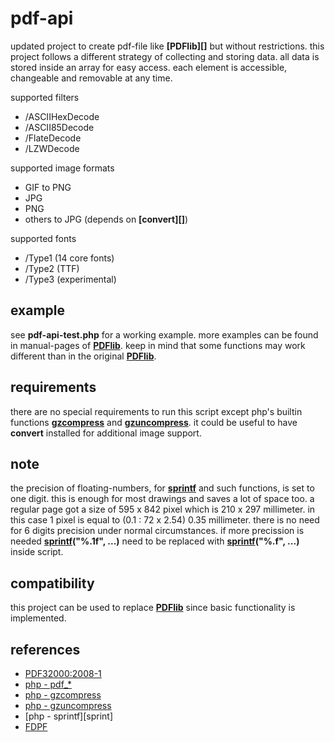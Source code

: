# pdf-api

updated project to create pdf-file like **[PDFlib][]** but without restrictions.
this project follows a different strategy of collecting and storing data.
all data is stored inside an array for easy access.
each element is accessible, changeable and removable at any time.

supported filters
* /ASCIIHexDecode
* /ASCII85Decode
* /FlateDecode
* /LZWDecode

supported image formats
* GIF to PNG
* JPG
* PNG
* others to JPG (depends on **[convert][]**)

supported fonts
* /Type1 (14 core fonts)
* /Type2 (TTF)
* /Type3 (experimental)

## example ##

see **pdf-api-test.php** for a working example.
more examples can be found in manual-pages of **[PDFlib][php]**.
keep in mind that some functions may work different than in the original **[PDFlib][php]**.

## requirements ##

there are no special requirements to run this script except php's builtin functions **[gzcompress][]** and **[gzuncompress][]**.
it could be useful to have **convert** installed for additional image support.

## note ##

the precision of floating-numbers, for **[sprintf][]** and such functions, is set to one digit.
this is enough for most drawings and saves a lot of space too.
a regular page got a size of 595 x 842 pixel which is 210 x 297 millimeter.
in this case 1 pixel is equal to (0.1 : 72 x 2.54) 0.35 millimeter.
there is no need for 6 digits precision under normal circumstances.
if more precission is needed **[sprintf][]("%.1f", ...)** need to be replaced with **[sprintf][]("%.f", ...)** inside script.

## compatibility ##

this project can be used to replace **[PDFlib][php]** since basic functionality is implemented.

## references ##

* [PDF32000:2008-1][pdf]
* [php - pdf_\*][php]
* [php - gzcompress][gzcompress]
* [php - gzuncompress][gzuncompress]
* [php - sprintf][sprint]
* [FDPF][fpdf]


[pdf]: https://www.adobe.com/content/dam/acom/en/devnet/pdf/pdfs/PDF32000_2008.pdf
[php]: https://www.php.net/manual/en/ref.pdf.php
[gzcompress]: https://www.php.net/manual/en/function.gzcompress.php
[gzuncompress]: https://www.php.net/manual/en/function.gzuncompress.php
[sprintf]: https://www.php.net/manual/en/function.sprintf.php
[fpdf]: http://www.fpdf.org/
